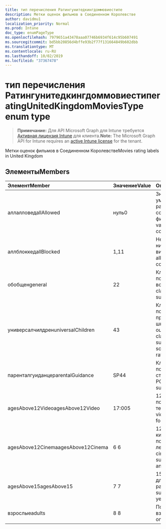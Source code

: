 ```yaml
---
title: тип перечисления Ратингунитедкингдоммовиестипе
description: Метки оценок фильмов в Соединенном Королевстве
author: davidmu1
localization_priority: Normal
ms.prod: Intune
doc_type: enumPageType
ms.openlocfilehash: 7979651a43478aaa07746b6934f614c95b607491
ms.sourcegitcommit: bd5bb20856d4bffe93b2f77f131664849b602dbb
ms.translationtype: MT
ms.contentlocale: ru-RU
ms.lasthandoff: 10/02/2019
ms.locfileid: "37367478"
---
```

# <a name="ratingunitedkingdommoviestype-enum-type"></a><span data-ttu-id="7f441-103">тип перечисления Ратингунитедкингдоммовиестипе</span><span class="sxs-lookup"><span data-stu-id="7f441-103">ratingUnitedKingdomMoviesType enum type</span></span>

> <span data-ttu-id="7f441-104">**Примечание:** Для API Microsoft Graph для Intune требуется [Активная лицензия Intune](https://go.microsoft.com/fwlink/?linkid=839381) для клиента.</span><span class="sxs-lookup"><span data-stu-id="7f441-104">**Note:** The Microsoft Graph API for Intune requires an [active Intune license](https://go.microsoft.com/fwlink/?linkid=839381) for the tenant.</span></span>

<span data-ttu-id="7f441-105">Метки оценок фильмов в Соединенном Королевстве</span><span class="sxs-lookup"><span data-stu-id="7f441-105">Movies rating labels in United Kingdom</span></span>

## <a name="members"></a><span data-ttu-id="7f441-106">Элементы</span><span class="sxs-lookup"><span data-stu-id="7f441-106">Members</span></span>
|<span data-ttu-id="7f441-107">Элемент</span><span class="sxs-lookup"><span data-stu-id="7f441-107">Member</span></span>|<span data-ttu-id="7f441-108">Значение</span><span class="sxs-lookup"><span data-stu-id="7f441-108">Value</span></span>|<span data-ttu-id="7f441-109">Описание</span><span class="sxs-lookup"><span data-stu-id="7f441-109">Description</span></span>|
|:---|:---|:---|
|<span data-ttu-id="7f441-110">аллалловед</span><span class="sxs-lookup"><span data-stu-id="7f441-110">allAllowed</span></span>|<span data-ttu-id="7f441-111">нуль</span><span class="sxs-lookup"><span data-stu-id="7f441-111">0</span></span>|<span data-ttu-id="7f441-112">Значение по умолчанию, разрешить все содержимое фильмов</span><span class="sxs-lookup"><span data-stu-id="7f441-112">Default value, allow all movies content</span></span>|
|<span data-ttu-id="7f441-113">аллблоккед</span><span class="sxs-lookup"><span data-stu-id="7f441-113">allBlocked</span></span>|<span data-ttu-id="7f441-114">1,1</span><span class="sxs-lookup"><span data-stu-id="7f441-114">1</span></span>|<span data-ttu-id="7f441-115">Не разрешать никакие видеоролики</span><span class="sxs-lookup"><span data-stu-id="7f441-115">Do not allow any movies content</span></span>|
|<span data-ttu-id="7f441-116">обобщен</span><span class="sxs-lookup"><span data-stu-id="7f441-116">general</span></span>|<span data-ttu-id="7f441-117">2</span><span class="sxs-lookup"><span data-stu-id="7f441-117">2</span></span>|<span data-ttu-id="7f441-118">Классификация U подходит для всех возраста</span><span class="sxs-lookup"><span data-stu-id="7f441-118">The U classification is suitable for all ages</span></span>|
|<span data-ttu-id="7f441-119">универсалчилдрен</span><span class="sxs-lookup"><span data-stu-id="7f441-119">universalChildren</span></span>|<span data-ttu-id="7f441-120">4</span><span class="sxs-lookup"><span data-stu-id="7f441-120">3</span></span>|<span data-ttu-id="7f441-121">Классификация UC подходит для детей, предшествующих школе, старой метки оценки</span><span class="sxs-lookup"><span data-stu-id="7f441-121">The UC classification is suitable for pre-school children, an old rating label</span></span>|
|<span data-ttu-id="7f441-122">паренталгуиданце</span><span class="sxs-lookup"><span data-stu-id="7f441-122">parentalGuidance</span></span>|<span data-ttu-id="7f441-123">SP4</span><span class="sxs-lookup"><span data-stu-id="7f441-123">4</span></span>|<span data-ttu-id="7f441-124">Классификация PG подходит для старшего уровня</span><span class="sxs-lookup"><span data-stu-id="7f441-124">The PG classification is suitable for mature</span></span>|
|<span data-ttu-id="7f441-125">agesAbove12Video</span><span class="sxs-lookup"><span data-stu-id="7f441-125">agesAbove12Video</span></span>|<span data-ttu-id="7f441-126">17:00</span><span class="sxs-lookup"><span data-stu-id="7f441-126">5</span></span>|<span data-ttu-id="7f441-127">12, выпуск видео, подходящий в течение 12 лет</span><span class="sxs-lookup"><span data-stu-id="7f441-127">12, video release suitable for 12 years and over</span></span>|
|<span data-ttu-id="7f441-128">agesAbove12Cinema</span><span class="sxs-lookup"><span data-stu-id="7f441-128">agesAbove12Cinema</span></span>|<span data-ttu-id="7f441-129">6 </span><span class="sxs-lookup"><span data-stu-id="7f441-129">6</span></span>|<span data-ttu-id="7f441-130">12A, выпуск в кинотеатрах, подходящий для 12 лет и более</span><span class="sxs-lookup"><span data-stu-id="7f441-130">12A, cinema release suitable for 12 years and over</span></span>|
|<span data-ttu-id="7f441-131">agesAbove15</span><span class="sxs-lookup"><span data-stu-id="7f441-131">agesAbove15</span></span>|<span data-ttu-id="7f441-132">7 </span><span class="sxs-lookup"><span data-stu-id="7f441-132">7</span></span>|<span data-ttu-id="7f441-133">15, подходит только для 15 лет и более ранних версий.</span><span class="sxs-lookup"><span data-stu-id="7f441-133">15, suitable only for 15 years and older</span></span>|
|<span data-ttu-id="7f441-134">взрослые</span><span class="sxs-lookup"><span data-stu-id="7f441-134">adults</span></span>|<span data-ttu-id="7f441-135">8 </span><span class="sxs-lookup"><span data-stu-id="7f441-135">8</span></span>|<span data-ttu-id="7f441-136">Подходит только для взрослых</span><span class="sxs-lookup"><span data-stu-id="7f441-136">Suitable only for adults</span></span>|




